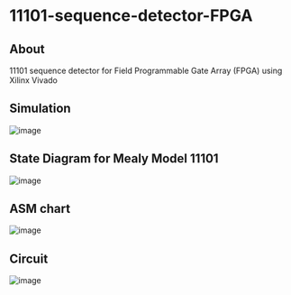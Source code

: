 # 11101-sequence-detector-FPGA

## About 
11101 sequence detector for Field Programmable Gate Array (FPGA) using Xilinx Vivado

## Simulation
![image](https://user-images.githubusercontent.com/81603864/223960679-16c5d309-6dc3-4d5c-a24a-86fa58133ed1.png)

## State Diagram for Mealy Model 11101
![image](https://user-images.githubusercontent.com/81603864/223961623-77f7eb08-6764-4413-a663-310d2f60807a.png)

## ASM chart
![image](https://user-images.githubusercontent.com/81603864/223961759-64ca0c72-17cd-4883-839b-4c3198339bf4.png)


## Circuit
![image](https://user-images.githubusercontent.com/81603864/223960751-704d5a93-6da3-4f2b-b488-0a42820e5b54.png)

